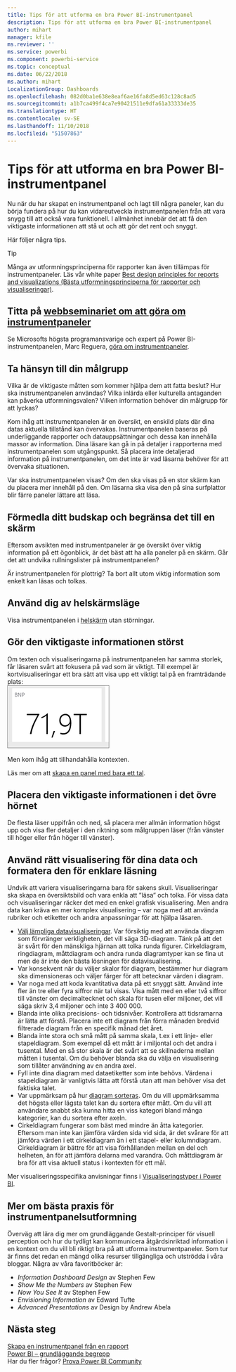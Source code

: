 ```yaml
---
title: Tips för att utforma en bra Power BI-instrumentpanel
description: Tips för att utforma en bra Power BI-instrumentpanel
author: mihart
manager: kfile
ms.reviewer: ''
ms.service: powerbi
ms.component: powerbi-service
ms.topic: conceptual
ms.date: 06/22/2018
ms.author: mihart
LocalizationGroup: Dashboards
ms.openlocfilehash: 082d0ba1e638e8eaf6ae16fa8d5ed63c128c8ad5
ms.sourcegitcommit: a1b7ca499f4ca7e90421511e9dfa61a33333de35
ms.translationtype: HT
ms.contentlocale: sv-SE
ms.lasthandoff: 11/10/2018
ms.locfileid: "51507863"
---
```

# <a name="tips-for-designing-a-great-power-bi-dashboard"></a>Tips för att utforma en bra Power BI-instrumentpanel
Nu när du har skapat en instrumentpanel och lagt till några paneler, kan du börja fundera på hur du kan vidareutveckla instrumentpanelen från att vara snygg till att också vara funktionell. I allmänhet innebär det att få den viktigaste informationen att stå ut och att gör det rent och snyggt.

Här följer några tips.

> [!TIP]
> Många av utformningsprinciperna för rapporter kan även tillämpas för instrumentpaneler.  Läs vår white paper [Best design principles for reports and visualizations (Bästa utformningsprinciperna för rapporter och visualiseringar)](visuals/power-bi-visualization-best-practices.md).
>
>

## <a name="watch-the-dashboard-makeover-webinarhttpsinfomicrosoftcomco-powerbi-wbnr-fy16-05may-12-dashboard-makeover-registrationhtml"></a>Titta på [webbseminariet om att göra om instrumentpaneler](https://info.microsoft.com/CO-PowerBI-WBNR-FY16-05May-12-Dashboard-Makeover-Registration.html)
Se Microsofts högsta programansvarige och expert på Power BI-instrumentpanelen, Marc Reguera, [göra om instrumentpaneler](https://info.microsoft.com/CO-PowerBI-WBNR-FY16-05May-12-Dashboard-Makeover-Registration.html).

## <a name="consider-your-audience"></a>Ta hänsyn till din målgrupp
Vilka är de viktigaste måtten som kommer hjälpa dem att fatta beslut? Hur ska instrumentpanelen användas? Vilka inlärda eller kulturella antaganden kan påverka utformningsvalen? Vilken information behöver din målgrupp för att lyckas?

Kom ihåg att instrumentpanelen är en översikt, en enskild plats där dina datas aktuella tillstånd kan övervakas. Instrumentpanelen baseras på underliggande rapporter och datauppsättningar och dessa kan innehålla massor av information. Dina läsare kan gå in på detaljer i rapporterna med instrumentpanelen som utgångspunkt. Så placera inte detaljerad information på instrumentpanelen, om det inte är vad läsarna behöver för att övervaka situationen.

Var ska instrumentpanelen visas? Om den ska visas på en stor skärm kan du placera mer innehåll på den. Om läsarna ska visa den på sina surfplattor blir färre paneler lättare att läsa.

## <a name="tell-a-story-and-keep-it-to-one-screen"></a>Förmedla ditt budskap och begränsa det till en skärm
Eftersom avsikten med instrumentpaneler är ge översikt över viktig information på ett ögonblick, är det bäst att ha alla paneler på en skärm. Går det att undvika rullningslister på instrumentpanelen?

Är instrumentpanelen för plottrig?  Ta bort allt utom viktig information som enkelt kan läsas och tolkas.

## <a name="make-use-of-full-screen-mode"></a>Använd dig av helskärmsläge
Visa instrumentpanelen i [helskärm](consumer/end-user-focus.md) utan störningar.

## <a name="make-the-most-important-information-biggest"></a>Gör den viktigaste informationen störst
Om texten och visualiseringarna på instrumentpanelen har samma storlek, får läsaren svårt att fokusera på vad som är viktigt. Till exempel är kortvisualiseringar ett bra sätt att visa upp ett viktigt tal på en framträdande plats:  
![Kortvisualisering](media/service-dashboards-design-tips/pbi_card.png)

Men kom ihåg att tillhandahålla kontexten.  

Läs mer om att [skapa en panel med bara ett tal](visuals/power-bi-visualization-card.md).

## <a name="put-the-most-important-information-in-the-upper-corner"></a>Placera den viktigaste informationen i det övre hörnet
De flesta läser uppifrån och ned, så placera mer allmän information högst upp och visa fler detaljer i den riktning som målgruppen läser (från vänster till höger eller från höger till vänster).

## <a name="use-the-right-visualization-for-the-data-and-format-it-for-easy-reading"></a>Använd rätt visualisering för dina data och formatera den för enklare läsning
Undvik att variera visualiseringarna bara för sakens skull.  Visualiseringar ska skapa en översiktsbild och vara enkla att ”läsa” och tolka.  För vissa data och visualiseringar räcker det med en enkel grafisk visualisering. Men andra data kan kräva en mer komplex visualisering – var noga med att använda rubriker och etiketter och andra anpassningar för att hjälpa läsaren.  

* [Välj lämpliga datavisualiseringar](https://www.youtube.com/watch?v=-tdkUYrzrio). Var försiktig med att använda diagram som förvränger verkligheten, det vill säga 3D-diagram. Tänk på att det är svårt för den mänskliga hjärnan att tolka runda figurer. Cirkeldiagram, ringdiagram, måttdiagram och andra runda diagramtyper kan se fina ut men de är inte den bästa lösningen för datavisualisering.
* Var konsekvent när du väljer skalor för diagram, bestämmer hur diagram ska dimensioneras och väljer färger för att betecknar värden i diagram.
* Var noga med att koda kvantitativa data på ett snyggt sätt. Använd inte fler än tre eller fyra siffror när tal visas. Visa mått med en eller två siffror till vänster om decimaltecknet och skala för tusen eller miljoner, det vill säga skriv 3,4 miljoner och inte 3 400 000.
* Blanda inte olika precisions- och tidsnivåer. Kontrollera att tidsramarna är lätta att förstå.  Placera inte ett diagram från förra månaden bredvid filtrerade diagram från en specifik månad det året.
* Blanda inte stora och små mått på samma skala, t.ex i ett linje- eller stapeldiagram.  Som exempel då ett mått är i miljontal och det andra i tusental.  Med en så stor skala är det svårt att se skillnaderna mellan måtten i tusental.  Om du behöver blanda ska du välja en visualisering som tillåter användning av en andra axel.
* Fyll inte dina diagram med dataetiketter som inte behövs. Värdena i stapeldiagram är vanligtvis lätta att förstå utan att man behöver visa det faktiska talet.
* Var uppmärksam på hur [diagram sorteras](consumer/end-user-change-sort.md).  Om du vill uppmärksamma det högsta eller lägsta talet kan du sortera efter mått.  Om du vill att användare snabbt ska kunna hitta en viss kategori bland många kategorier, kan du sortera efter axeln.  
* Cirkeldiagram fungerar som bäst med mindre än åtta kategorier. Eftersom man inte kan jämföra värden sida vid sida, är det svårare för att jämföra värden i ett cirkeldiagram än i ett stapel- eller kolumndiagram. Cirkeldiagram är bättre för att visa förhållanden mellan en del och helheten, än för att jämföra delarna med varandra. Och måttdiagram är bra för att visa aktuell status i kontexten för ett mål.

Mer visualiseringsspecifika anvisningar finns i [Visualiseringstyper i Power BI](visuals/power-bi-visualization-types-for-reports-and-q-and-a.md).  

## <a name="learning-more-about-best-practice-dashboard-design"></a>Mer om bästa praxis för instrumentpanelsutformning
Överväg att lära dig mer om grundläggande Gestalt-principer för visuell perception och hur du tydligt kan kommunicera åtgärdsinriktad information i en kontext om du vill bli riktigt bra på att utforma instrumentpaneler. Som tur är finns det redan en mängd olika resurser tillgängliga och utströdda i våra bloggar. Några av våra favoritböcker är:

* *Information Dashboard Design* av Stephen Few  
* *Show Me the Numbers* av Stephen Few  
* *Now You See It* av Stephen Few  
* *Envisioning Information* av Edward Tufte  
* *Advanced Presentations* av Design by Andrew Abela   

## <a name="next-steps"></a>Nästa steg
[Skapa en instrumentpanel från en rapport](service-dashboard-create.md)  
[Power BI – grundläggande begrepp](consumer/end-user-basic-concepts.md)  
Har du fler frågor? [Prova Power BI Community](http://community.powerbi.com/)
